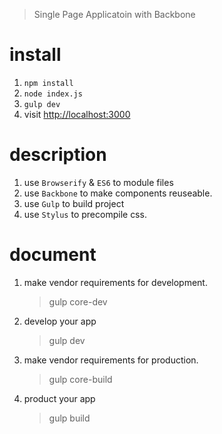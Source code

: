 > Single Page Applicatoin with Backbone

# install

1. `npm install`
2. `node index.js`
3. `gulp dev`
4. visit [http://localhost:3000](http://localhost:3000)

# description

1. use `Browserify` & `ES6` to module files
2. use `Backbone` to make components reuseable.
3. use `Gulp` to build project
4. use `Stylus` to precompile css.

# document

1. make vendor requirements for development.
	> gulp core-dev
	
2. develop your app	
	> gulp dev
		
3. make vendor requirements for production.
	> gulp core-build
	
4. product your app	
	> gulp build